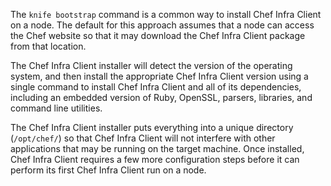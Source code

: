The `knife bootstrap` command is a common way to install Chef Infra
Client on a node. The default for this approach assumes that a node can
access the Chef website so that it may download the Chef Infra Client
package from that location.

The Chef Infra Client installer will detect the version of the operating
system, and then install the appropriate Chef Infra Client version using
a single command to install Chef Infra Client and all of its dependencies,
including an embedded version of Ruby, OpenSSL, parsers, libraries,
and command line utilities.

The Chef Infra Client installer puts everything into a unique directory
(`/opt/chef/`) so that Chef Infra Client will not interfere with other
applications that may be running on the target machine. Once installed,
Chef Infra Client requires a few more configuration steps before it can
perform its first Chef Infra Client run on a node.